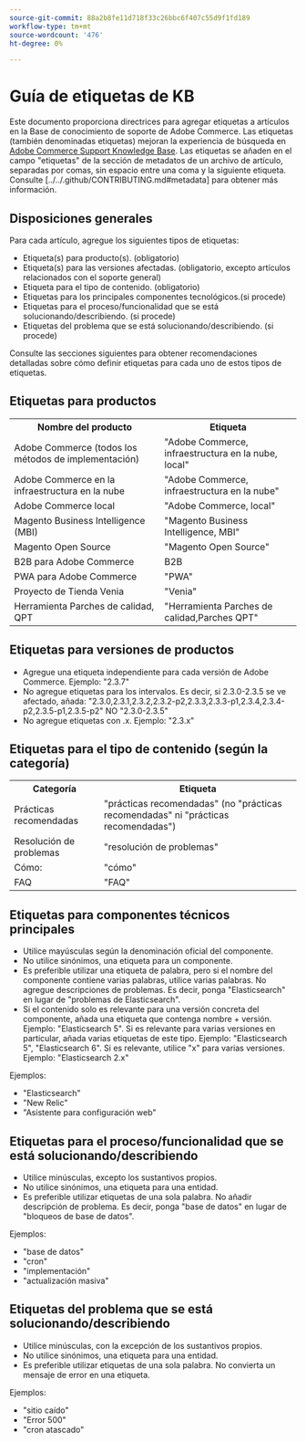 ```yaml
---
source-git-commit: 88a2b8fe11d718f33c26bbc6f407c55d9f1fd189
workflow-type: tm+mt
source-wordcount: '476'
ht-degree: 0%

---
```

# Guía de etiquetas de KB

Este documento proporciona directrices para agregar etiquetas a artículos en la Base de conocimiento de soporte de Adobe Commerce.
Las etiquetas (también denominadas etiquetas) mejoran la experiencia de búsqueda en [Adobe Commerce Support Knowledge Base](https://support.magento.com/hc/en-us).
Las etiquetas se añaden en el campo &quot;etiquetas&quot; de la sección de metadatos de un archivo de artículo, separadas por comas, sin espacio entre una coma y la siguiente etiqueta.
Consulte [../../.github/CONTRIBUTING.md#metadata] para obtener más información.

## Disposiciones generales

Para cada artículo, agregue los siguientes tipos de etiquetas:

* Etiqueta(s) para producto(s). (obligatorio)
* Etiqueta(s) para las versiones afectadas. (obligatorio, excepto artículos relacionados con el soporte general)
* Etiqueta para el tipo de contenido. (obligatorio)
* Etiquetas para los principales componentes tecnológicos.(si procede)
* Etiquetas para el proceso/funcionalidad que se está solucionando/describiendo. (si procede)
* Etiquetas del problema que se está solucionando/describiendo. (si procede)

Consulte las secciones siguientes para obtener recomendaciones detalladas sobre cómo definir etiquetas para cada uno de estos tipos de etiquetas.

## Etiquetas para productos

<table>
<tbody>
  <tr>
    <th>Nombre del producto</th>
    <th>Etiqueta</th>
  </tr>
  <tr>
    <td>Adobe Commerce (todos los métodos de implementación) </td>
    <td>
    "Adobe Commerce, infraestructura en la nube, local"
    </td>
  </tr>
  <tr>
    <td>Adobe Commerce en la infraestructura en la nube</td>
    <td>
      "Adobe Commerce, infraestructura en la nube"
    </td>
  </tr>
  <tr>
    <td>Adobe Commerce local</td>
    <td>"Adobe Commerce, local"</td>
  </tr>
  <tr>
    <td>Magento Business Intelligence (MBI)</td>
    <td>
        "Magento Business Intelligence, MBI"
    </td>
  </tr>
   <tr>
    <td>Magento Open Source</td>
    <td>
        "Magento Open Source"
    </td>
  </tr>
  <tr>
    <td>B2B para Adobe Commerce</td>
    <td>B2B</td>
  </tr>
  <tr>
    <td>PWA para Adobe Commerce</td>
    <td>"PWA"</td>
  </tr>
  <tr>
    <td>Proyecto de Tienda Venia</td>
    <td>"Venia"</td>
  </tr>
  <tr>
    <td>Herramienta Parches de calidad, QPT</td>
    <td>"Herramienta Parches de calidad,Parches QPT"</td>
  </tr>
  </tbody>
</table>

## Etiquetas para versiones de productos

* Agregue una etiqueta independiente para cada versión de Adobe Commerce. Ejemplo: &quot;2.3.7&quot;
* No agregue etiquetas para los intervalos.
Es decir, si 2.3.0-2.3.5 se ve afectado, añada: &quot;2.3.0,2.3.1,2.3.2,2.3.2-p2,2.3.3,2.3.3-p1,2.3.4,2.3.4-p2,2.3.5-p1,2.3.5-p2&quot;
NO &quot;2.3.0-2.3.5&quot;
* No agregue etiquetas con .x. Ejemplo: &quot;2.3.x&quot;

## Etiquetas para el tipo de contenido (según la categoría)

<table>
  <tbody>
    <tr>
      <th>Categoría</th>
      <th>Etiqueta</th>
    </tr>
    <tr>
      <td>Prácticas recomendadas</td>
      <td>"prácticas recomendadas" (no "prácticas recomendadas" ni "prácticas recomendadas")</td>
    </tr>
    <tr>
      <td>
        Resolución de problemas
      </td>
      <td>
      "resolución de problemas"
      </td>
    </tr>
    <tr>
      <td>Cómo:</td>
      <td>"cómo"</td>
    </tr>
    <tr>
      <td>FAQ</td>
      <td >"FAQ"</td>
    </tr>
  </tbody>
</table>

## Etiquetas para componentes técnicos principales

* Utilice mayúsculas según la denominación oficial del componente.
* No utilice sinónimos, una etiqueta para un componente.
* Es preferible utilizar una etiqueta de palabra, pero si el nombre del componente contiene varias palabras, utilice varias palabras. No agregue descripciones de problemas. Es decir, ponga &quot;Elasticsearch&quot; en lugar de &quot;problemas de Elasticsearch&quot;.
* Si el contenido solo es relevante para una versión concreta del componente, añada una etiqueta que contenga nombre + versión.\
  Ejemplo: &quot;Elasticsearch 5&quot;. Si es relevante para varias versiones en particular, añada varias etiquetas de este tipo. Ejemplo: &quot;Elasticsearch 5&quot;, &quot;Elasticsearch 6&quot;. Si es relevante, utilice &quot;x&quot; para varias versiones. Ejemplo: &quot;Elasticsearch 2.x&quot;

Ejemplos:

* &quot;Elasticsearch&quot;
* &quot;New Relic&quot;
* &quot;Asistente para configuración web&quot;

## Etiquetas para el proceso/funcionalidad que se está solucionando/describiendo

* Utilice minúsculas, excepto los sustantivos propios.
* No utilice sinónimos, una etiqueta para una entidad.
* Es preferible utilizar etiquetas de una sola palabra. No añadir descripción de problema. Es decir, ponga &quot;base de datos&quot; en lugar de &quot;bloqueos de base de datos&quot;.

Ejemplos: 

* &quot;base de datos&quot;
* &quot;cron&quot;
* &quot;implementación&quot;
* &quot;actualización masiva&quot;

## Etiquetas del problema que se está solucionando/describiendo

* Utilice minúsculas, con la excepción de los sustantivos propios.
* No utilice sinónimos, una etiqueta para una entidad.
* Es preferible utilizar etiquetas de una sola palabra. No convierta un mensaje de error en una etiqueta.

Ejemplos:

* &quot;sitio caído&quot;
* &quot;Error 500&quot;
* &quot;cron atascado&quot;
